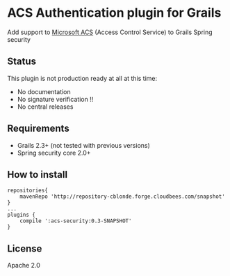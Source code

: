 # ACS Authentication plugin for Grails

Add support to [Microsoft ACS](http://en.wikipedia.org/wiki/Access_Control_Service) (Access Control Service) to Grails Spring security

## Status

This plugin is not production ready at all at this time:

* No documentation
* No signature verification !!
* No central releases

## Requirements

* Grails 2.3+ (not tested with previous versions)
* Spring security core 2.0+

## How to install

```
repositories{
	mavenRepo 'http://repository-cblonde.forge.cloudbees.com/snapshot'	
}
...
plugins {
	compile ':acs-security:0.3-SNAPSHOT'
}
```

## License

Apache 2.0
